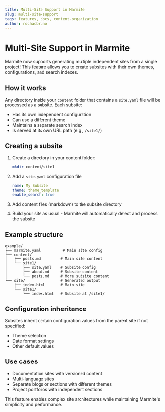 ```yaml
---
title: Multi-Site Support in Marmite
slug: multi-site-support
tags: features, docs, content-organization
author: rochacbruno
---
```


# Multi-Site Support in Marmite

Marmite now supports generating multiple independent sites from a single project! This feature allows you to create subsites with their own themes, configurations, and search indexes.

## How it works

Any directory inside your `content` folder that contains a `site.yaml` file will be processed as a subsite. Each subsite:

- Has its own independent configuration
- Can use a different theme
- Maintains a separate search index  
- Is served at its own URL path (e.g., `/site1/`)

## Creating a subsite

1. Create a directory in your content folder:
   ```bash
   mkdir content/site1
   ```

2. Add a `site.yaml` configuration file:
   ```yaml
   name: My Subsite
   theme: theme_template
   enable_search: true
   ```

3. Add content files (markdown) to the subsite directory

4. Build your site as usual - Marmite will automatically detect and process the subsite

## Example structure

```
example/
├── marmite.yaml          # Main site config
├── content/
│   ├── posts.md         # Main site content
│   └── site1/
│       ├── site.yaml    # Subsite config
│       ├── about.md     # Subsite content
│       └── posts.md     # More subsite content
└── site/                # Generated output
    ├── index.html       # Main site
    └── site1/
        └── index.html   # Subsite at /site1/
```

## Configuration inheritance

Subsites inherit certain configuration values from the parent site if not specified:

- Theme selection
- Date format settings
- Other default values

## Use cases

- Documentation sites with versioned content
- Multi-language sites
- Separate blogs or sections with different themes
- Project portfolios with independent sections

This feature enables complex site architectures while maintaining Marmite's simplicity and performance.